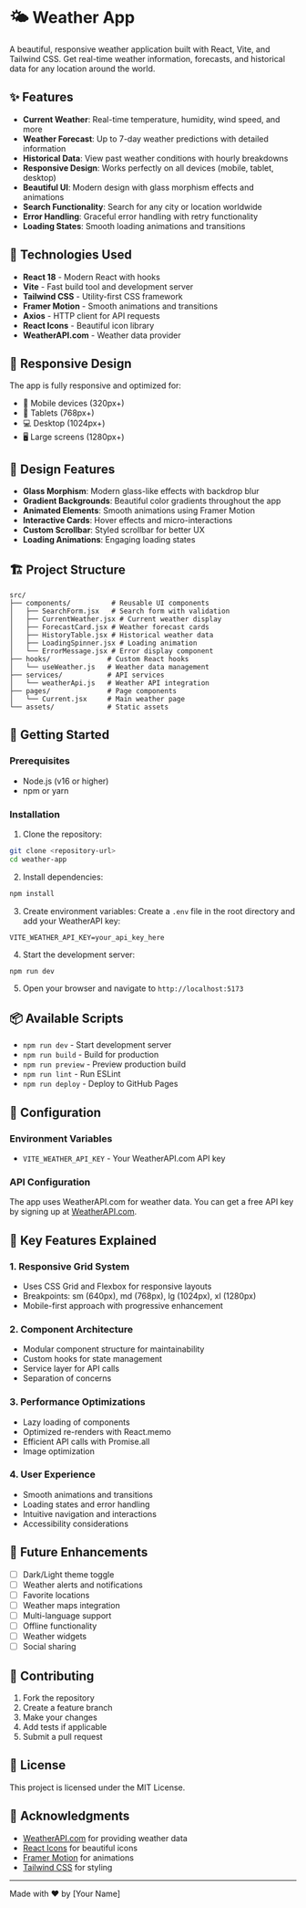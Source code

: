 # 🌤️ Weather App

A beautiful, responsive weather application built with React, Vite, and Tailwind CSS. Get real-time weather information, forecasts, and historical data for any location around the world.

## ✨ Features

- **Current Weather**: Real-time temperature, humidity, wind speed, and more
- **Weather Forecast**: Up to 7-day weather predictions with detailed information
- **Historical Data**: View past weather conditions with hourly breakdowns
- **Responsive Design**: Works perfectly on all devices (mobile, tablet, desktop)
- **Beautiful UI**: Modern design with glass morphism effects and animations
- **Search Functionality**: Search for any city or location worldwide
- **Error Handling**: Graceful error handling with retry functionality
- **Loading States**: Smooth loading animations and transitions

## 🚀 Technologies Used

- **React 18** - Modern React with hooks
- **Vite** - Fast build tool and development server
- **Tailwind CSS** - Utility-first CSS framework
- **Framer Motion** - Smooth animations and transitions
- **Axios** - HTTP client for API requests
- **React Icons** - Beautiful icon library
- **WeatherAPI.com** - Weather data provider

## 📱 Responsive Design

The app is fully responsive and optimized for:
- 📱 Mobile devices (320px+)
- 📱 Tablets (768px+)
- 💻 Desktop (1024px+)
- 🖥️ Large screens (1280px+)

## 🎨 Design Features

- **Glass Morphism**: Modern glass-like effects with backdrop blur
- **Gradient Backgrounds**: Beautiful color gradients throughout the app
- **Animated Elements**: Smooth animations using Framer Motion
- **Interactive Cards**: Hover effects and micro-interactions
- **Custom Scrollbar**: Styled scrollbar for better UX
- **Loading Animations**: Engaging loading states

## 🏗️ Project Structure

```
src/
├── components/          # Reusable UI components
│   ├── SearchForm.jsx   # Search form with validation
│   ├── CurrentWeather.jsx # Current weather display
│   ├── ForecastCard.jsx # Weather forecast cards
│   ├── HistoryTable.jsx # Historical weather data
│   ├── LoadingSpinner.jsx # Loading animation
│   └── ErrorMessage.jsx # Error display component
├── hooks/              # Custom React hooks
│   └── useWeather.js   # Weather data management
├── services/           # API services
│   └── weatherApi.js   # Weather API integration
├── pages/              # Page components
│   └── Current.jsx     # Main weather page
└── assets/             # Static assets
```

## 🚀 Getting Started

### Prerequisites

- Node.js (v16 or higher)
- npm or yarn

### Installation

1. Clone the repository:
```bash
git clone <repository-url>
cd weather-app
```

2. Install dependencies:
```bash
npm install
```

3. Create environment variables:
Create a `.env` file in the root directory and add your WeatherAPI key:
```
VITE_WEATHER_API_KEY=your_api_key_here
```

4. Start the development server:
```bash
npm run dev
```

5. Open your browser and navigate to `http://localhost:5173`

## 📦 Available Scripts

- `npm run dev` - Start development server
- `npm run build` - Build for production
- `npm run preview` - Preview production build
- `npm run lint` - Run ESLint
- `npm run deploy` - Deploy to GitHub Pages

## 🔧 Configuration

### Environment Variables

- `VITE_WEATHER_API_KEY` - Your WeatherAPI.com API key

### API Configuration

The app uses WeatherAPI.com for weather data. You can get a free API key by signing up at [WeatherAPI.com](https://www.weatherapi.com/).

## 🎯 Key Features Explained

### 1. Responsive Grid System
- Uses CSS Grid and Flexbox for responsive layouts
- Breakpoints: sm (640px), md (768px), lg (1024px), xl (1280px)
- Mobile-first approach with progressive enhancement

### 2. Component Architecture
- Modular component structure for maintainability
- Custom hooks for state management
- Service layer for API calls
- Separation of concerns

### 3. Performance Optimizations
- Lazy loading of components
- Optimized re-renders with React.memo
- Efficient API calls with Promise.all
- Image optimization

### 4. User Experience
- Smooth animations and transitions
- Loading states and error handling
- Intuitive navigation and interactions
- Accessibility considerations

## 🌟 Future Enhancements

- [ ] Dark/Light theme toggle
- [ ] Weather alerts and notifications
- [ ] Favorite locations
- [ ] Weather maps integration
- [ ] Multi-language support
- [ ] Offline functionality
- [ ] Weather widgets
- [ ] Social sharing

## 🤝 Contributing

1. Fork the repository
2. Create a feature branch
3. Make your changes
4. Add tests if applicable
5. Submit a pull request

## 📄 License

This project is licensed under the MIT License.

## 🙏 Acknowledgments

- [WeatherAPI.com](https://www.weatherapi.com/) for providing weather data
- [React Icons](https://react-icons.github.io/react-icons/) for beautiful icons
- [Framer Motion](https://www.framer.com/motion/) for animations
- [Tailwind CSS](https://tailwindcss.com/) for styling

---

Made with ❤️ by [Your Name]
